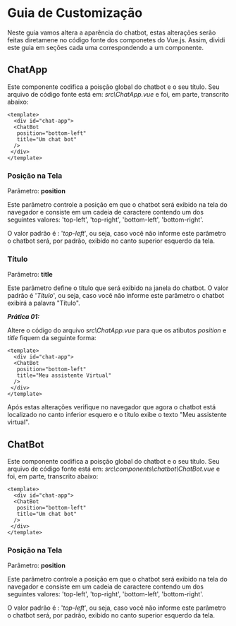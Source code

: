 # Guia de Customização

Neste guia vamos altera a aparência do chatbot, estas alterações serão feitas diretamene no código fonte dos componetes do Vue.js. Assim, dividi este guia em seções cada uma correspondendo a um componente.

## ChatApp

Este componente codifica a poisção global do chatbot e o seu título. Seu arquivo de código fonte está em: *src\ChatApp.vue* e foi, em parte, transcrito abaixo:

```
<template>
  <div id="chat-app">
  <ChatBot 
   position="bottom-left"
   title="Um chat bot"
  />
 </div>
</template>
```

### Posição na Tela

Parâmetro: **position**

Este parâmetro controle a posição em que o chatbot será exibido na tela do navegador e consiste em um cadeia de caractere contendo um dos seguintes valores: 'top-left', 'top-right', 'bottom-left', 'bottom-right'. 

O valor padrão é : '*top-left*', ou seja, caso você não informe este parâmetro o chatbot será, por padrão, exibido no canto superior esquerdo da tela.

### Título

Parâmetro: **title**

Este parâmetro define o título que será exibido na janela do chatbot. O valor padrão é '*Título*', ou seja, caso você não informe este parâmetro o chatbot exibirá a palavra "Título".

***Prática 01:***

Altere o código do arquivo *src\ChatApp.vue* para que os atibutos *position* e *title* fiquem da seguinte forma:

```
<template>
  <div id="chat-app">
  <ChatBot 
   position="bottom-left"
   title="Meu assistente Virtual"
  />
 </div>
</template>
```

Após estas alterações verifique no navegador que agora o chatbot está localizado no canto inferior esquero e o título exibe o texto "Meu assistente virtual".

## ChatBot

Este componente codifica a poisção global do chatbot e o seu título. Seu arquivo de código fonte está em: *src\components\chatbot\ChatBot.vue* e foi, em parte, transcrito abaixo:

```
<template>
  <div id="chat-app">
  <ChatBot 
   position="bottom-left"
   title="Um chat bot"
  />
 </div>
</template>
```

### Posição na Tela

Parâmetro: **position**

Este parâmetro controle a posição em que o chatbot será exibido na tela do navegador e consiste em um cadeia de caractere contendo um dos seguintes valores: 'top-left', 'top-right', 'bottom-left', 'bottom-right'. 

O valor padrão é : '*top-left*', ou seja, caso você não informe este parâmetro o chatbot será, por padrão, exibido no canto superior esquerdo da tela.